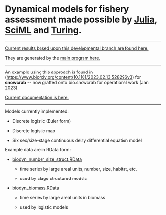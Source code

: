 # Dynamical models for fishery assessment made possible by [Julia](https://julialang.org/), [SciML](https://sciml.ai/) and [Turing](https://turing.ml/). 


---

[Current results based upon this developmental branch are found here.](snowcrab/snowcrab_results_current.md)


They are generated by the [main program here.](snowcrab/04.snowcrab_fishery_model.md) 

---

An example using this approach is found in (https://www.biorxiv.org/content/10.1101/2023.02.13.528296v3) for **snowcrab** -- now grafted onto bio.snowcrab for operational work (Jan 2023) 

[Current documentation is here.](snowcrab/ms_choi_v3.pdf)  


---

Models currently implemented:

- Discrete logistic (Euler form) 

- Discrete logistic map 

- Six sex/size-stage continuous delay differential equation model  




Example data are in RData form: 

- [biodyn_number_size_struct.RData](snowcrab/data/biodyn_number_size_struct.RData) 
        
    - time series by large areal units, number, size, habitat, etc.

    - used by stage structured models

- [biodyn_biomass.RData](snowcrab/data/biodyn_biomass.RData) 
        
    - time series by large areal units in biomass 

    - used by logistic models 


 